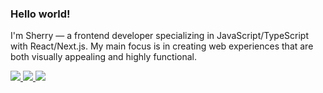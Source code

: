 ### Hello world!
I'm Sherry — a frontend developer specializing in JavaScript/TypeScript with React/Next.js. My main focus is in creating web experiences that are both visually appealing and highly functional. 

<p>
<a href="https://www.linkedin.com/in/shyusu4" target="blank"><img src="https://img.shields.io/badge/LinkedIn-0077B5?style=for-the-badge&logo=linkedin&logoColor=white">
<a href="https://x.com/shyusu4" target="blank"><img src="https://img.shields.io/badge/X-000000?style=for-the-badge&logo=x&logoColor=white">
<a href="mailto: shyusupova4@gmail.com" target="blank"><img src="https://img.shields.io/badge/Gmail-D14836?style=for-the-badge&logo=gmail&logoColor=white">
</p>

